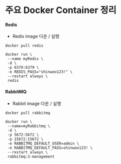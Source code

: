 # 주요 Docker Container 정리

#### Redis

 * Redis image 다운 / 실행
  
 ```
 docker pull redis
 ```
  
 ```
 docker run \
  --name myRedis \
  -d \
  -p 6379:6379 \
  -e REDIS_PASS="shinwoo123!" \
  --restart always \
  redis
 ```

#### RabbitMQ
 
 * Rabbit image 다운 / 실행
 
 ```
 docker pull rabbitmq
 ```

 ```
 docker run \
  --name=myRabbitmq \
  -d \
  -p 5672:5672 \
  -p 15672:15672 \
  -e RABBITMQ_DEFAULT_USER=admin \
  -e RABBITMQ_DEFAULT_PASS=shinwoo123! \
  --restart always \
  rabbitmq:3-management
 ```
